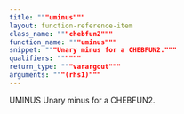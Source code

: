 ```yaml
---
title: """uminus"""
layout: function-reference-item
class_name: """chebfun2"""
function_name: """uminus"""
snippet: """Unary minus for a CHEBFUN2."""
qualifiers: """"""
return_type: """varargout"""
arguments: """(rhs1)"""
---
```


 UMINUS   Unary minus for a CHEBFUN2. 
